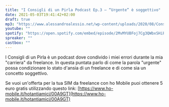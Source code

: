 ```yaml
---
title: "I Consigli di un Pirla Podcast Ep.3 – “Urgente” è soggettivo"
date: 2021-05-03T19:41:42+02:00
draft: true
mp3: "https://www.alessandroalessio.net/wp-content/uploads/2020/08/Consigli_di_un_pirla_EP_3.mp3"
youtube: ""
spotify: "https://open.spotify.com/embed/episode/2MvMYUBFoj7Cg3QWbxSHiP"
spreaker: ""
castbox: ""
---
```


I Consigli di un Pirla è un podcast dove condivido i miei errori durante la mia "carriera" da freelance. In questa puntata parlo di come la parola "urgente" possa condizionare lo stato d'ansia di un freelance e di come sia un concetto soggettivo.

Se vuoi un'offerta per la tua SIM da freelance con ho Mobile puoi ottenere 5 euro gratis utilizzando questo link: [https://www.ho-mobile.it/hotantiamici/00A9GT](https://www.ho-mobile.it/hotantiamici/00A9GT)

